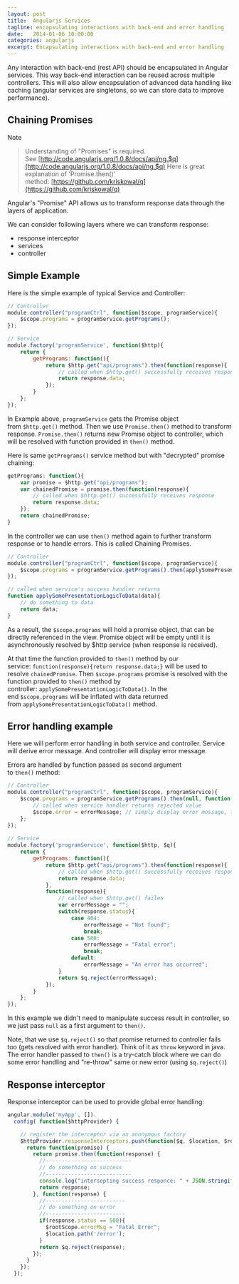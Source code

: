 ```yaml
---
layout: post
title:  Angularjs Services
tagline: encapsulating interactions with back-end and error handling
date:   2014-01-06 10:00:00
categories: angularjs
excerpt: Encapsulating interactions with back-end and error handling
---
```


Any interaction with back-end (rest API) should be encapsulated in Angular services. This way back-end interaction can be reused across multiple controllers. 
This will also allow encapsulation of advanced data handling like caching (angular services are singletons, so we can store data to improve performance).

## Chaining Promises

Note
> Understanding of "Promises" is required. See [http://code.angularjs.org/1.0.8/docs/api/ng.$q](http://code.angularjs.org/1.0.8/docs/api/ng.$q)
> Here is great explanation of 'Promise.then()' method: [https://github.com/kriskowal/q](https://github.com/kriskowal/q)


Angular's "Promise" API allows us to transform response data through the layers of application.

We can consider following layers where we can transform response:

* response interceptor
* services
* controller

## Simple Example

Here is the simple example of typical Service and Controller:

```js
// Controller
module.controller("programCtrl", function($scope, programService){
    $scope.programs = programService.getPrograms();
});

// Service
module.factory('programService', function($http){
    return {
        getPrograms: function(){
            return $http.get("api/programs").then(function(response){
                // called when $http.get() successfully receives response
                return response.data;
            });
        }
    };
});
```

In Example above, `programService` gets the Promise object from `$http.get()` method. Then we use `Promise.then()` method to transform response.
`Promise.then()` returns new Promise object to controller, which will be resolved with function provided in `then()` method.

Here is same `getPrograms()` service method but with "decrypted" promise chaining:

```js
getPrograms: function(){
    var promise = $http.get("api/programs");
    var chainedPromise = promise.then(function(response){
        // called when $http.get() successfully receives response
        return response.data;
    });
    return chainedPromise;
}
```

In the controller we can use `then()` method again to further transform response or to handle errors. This is called Chaining Promises.

```js
// Controller
module.controller("programCtrl", function($scope, programService){
    $scope.programs = programService.getPrograms().then(applySomePresentationLogicToData);
});

// called when service's success handler returns
function applySomePresentationLogicToData(data){
    // do something to data
    return data;
}
```

As a result, the `$scope.programs` will hold a promise object, that can be directly referenced in the view. 
Promise object will be empty until it is asynchronously resolved by $http service (when response is received).

At that time the function provided to `then()` method by our service: `function(response){return response.data;}` will be used to resolve `chainedPromise`. 
Then `$scope.programs` promise is resolved with the function provided to `then()` method by controller: `applySomePresentationLogicToData()`. 
In the end `$scope.programs` will be inflated with data returned from `applySomePresentationLogicToData()` method.


## Error handling example

Here we will perform error handling in both service and controller. Service will derive error message. And controller will display error message.

Errors are handled by function passed as second argument to `then()` method:

```js
// Controller
module.controller("programCtrl", function($scope, programService){
    $scope.programs = programService.getPrograms().then(null, function(errorMessage){
        // called when service handler returns rejected value
        $scope.error = errorMessage; // simply display error message, that we expect from service
    };
});
 
// Service
module.factory('programService', function($http, $q){
    return {
        getPrograms: function(){
            return $http.get("api/programs").then(function(response){
                // called when $http.get() successfully receives response
                return response.data;
            },
            function(response){
                // called when $http.get() failes
                var errorMessage = "";
                switch(response.status){
                    case 404:
                        errorMessage = "Not found";
                        break;
                    case 500:
                        errorMessage = "Fatal error";
                        break;
                    default:
                        errorMessage = "An error has occurred";
                }
                return $q.reject(errorMessage);
            });
        }
    };
});
```

In this example we didn't need to manipulate success result in controller, so we just pass `null` as a first argument to `then()`.

Note, that we use `$q.reject()` so that promise returned to controller fails too (gets resolved with error handler). Think of it as `throw` keyword in java. 
The error handler passed to `then()` is a try-catch block where we can do some error handling and "re-throw" same or new error (using `$q.reject()`)

## Response interceptor 

Response interceptor can be used to provide global error handling:

```js
angular.module('myApp', []).
  config( function($httpProvider) {

    // register the interceptor via an anonymous factory
    $httpProvider.responseInterceptors.push(function($q, $location, $rootScope) {
      return function(promise) {
        return promise.then(function(response) {
          //---------------------------
          // do something on success
          //---------------------------
          console.log("intersepting success responce: " + JSON.stringify(response));
          return response;
        }, function(response) {
          //-------------------------
          // do something on error
          //-------------------------
          if(response.status == 500){
            $rootScope.errorMsg = "Fatal Error";
            $location.path('/error');
          }          
          return $q.reject(response);
        });
      }
    });    
  });
```
